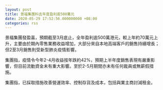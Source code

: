 ```yaml
---
layout: post
title: 景福集團料去年度盈利逾500萬元
date: 2020-05-29 17:52:56.000000000 +08:00
categories: rss
---
```


景福集團發盈喜，預期截至3月底止，全年盈利逾500萬港元，較上年約70萬元上升，主要由於期內零售業務收益增加，大部分來自本地高端客戶的銷售持續增長；但2至3月銷售則受新型肺炎疫情影響。

集團指，疫情令今年2-4月收益按年跌約42%，預期上半年度銷售表現有嚴重影響，但目前流動資金未有重大影響。至於2-5月期間亦未有任何裁員或無薪假措施。

集團指，已採取措施改善營運效率、控制存貨及成本，包括與業主商討減租金。
